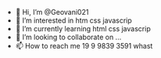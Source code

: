 - 👋 Hi, I’m @Geovani021
- 👀 I’m interested in  htm css javascrip
- 🌱 I’m currently learning html css javascrip
- 💞️ I’m looking to collaborate on ...
- 📫 How to reach me   19 9 9839 3591 whast

<!---
Geovani021/Geovani021 is a ✨ special ✨ repository because its `README.md` (this file) appears on your GitHub profile.
You can click the Preview link to take a look at your changes.
--->
